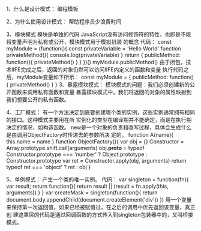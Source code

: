 1、什么是设计模式：
编程模板

2、为什么使用设计模式：
帮助程序员少浪费时间

3、模块模式
模块是单独的代码
JavaScript没有访问修饰符的特性，也即是不能将变量声明为私有或公开，模块模式用于模拟封装
的概念
代码：
const myModule = (function(){
	const privateVariable = 'Hello World'
	function privateMethod(){
		console.log(privateVariable)
	}
	return {
		publicMethod: function(){
			privateMethod()
		}
	}
})()
myModule.publicMethod()
由于闭包，技术IIFE完成之后，返回的对象仍然可以访问IIFE内定义的函数和变量
执行代码之后，myModule变量如下所示：
const myModule = {
	publicMethod: function(){
		privateMethod()
	}
}
3、暴露模块模式：
模块模式的问题：我们必须创建新的公开函数来调用私有函数和变量
暴露模块模式中，我们将返回的对象的属性映射到我们想要公开的私有函数。

4、工厂模式：
有一个方法决定到底要创建哪个类的实例，这些实例通常拥有相同的接口。这种模式主要用在所
实例化的类型在编译期并不能确定，而是在执行期决定的情况，如构造函数。
new是一个对象的负责和改写过程，具体会生成什么是由调用ObjectFactory时传进去的参数所决
定的。
function A(name){
	this.name = name
}
function ObjectFactory(){
	var obj = {}
	Constructor = Array.prototype.shift.call(arguments)
	obj.__proto__ = typeof Constructor.prototype === 'number' ?
		Object.prototype : Constructor.prototype
	var ret = Constructor.apply(obj, arguments)
	return typeof ret === 'object' ? ret : obj
}

5、单例模式：
产生一个类的唯一实例。
代码：
var singleton = function(fn){
	var result;
	return function(){
		return result || (result = fn.apply(this, arguments))
	}
}
var createMask = singleton(function(){
	return document.body.appendChild(document.createElement('div'))
})
用一个变量来保持第一次返回值，如果已经被赋值过，在之后的调用中优先返回该变量，真正创
建遮罩层的代码是通过回调函数的方式传入到singleton包装器中的，又叫桥接模式。













